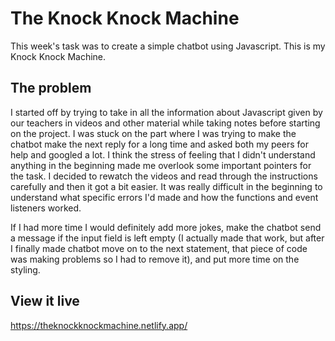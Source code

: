 # The Knock Knock Machine

This week's task was to create a simple chatbot using Javascript. This is my Knock Knock Machine. 

## The problem

I started off by trying to take in all the information about Javascript given by our teachers in videos and other material while taking notes before starting on the project. I was stuck on the part where I was trying to make the chatbot make the next reply for a long time and asked both my peers for help and googled a lot. I think the stress of feeling that I didn't understand anything in the beginning made me overlook some important pointers for the task. I decided to rewatch the videos and read through the instructions carefully and then it got a bit easier. It was really difficult in the beginning to understand what specific errors I'd made and how the functions and event listeners worked. 

If I had more time I would definitely add more jokes, make the chatbot send a message if the input field is left empty (I actually made that work, but after I finally made chatbot move on to the next statement, that piece of code was making problems so I had to remove it), and put more time on the styling.  

## View it live

https://theknockknockmachine.netlify.app/
